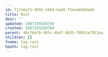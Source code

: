 ```yaml
---
id: f17a0af2-4b92-4464-ba66-f5eea84b5bd6
title: Rust
desc: ''
updated: 1607359168784
created: 1607359168784
parent: 46cf6af8-465c-4b47-9635-f0951e7913aa
children: []
fname: tag.rust
hpath: tag.rust
---
```



